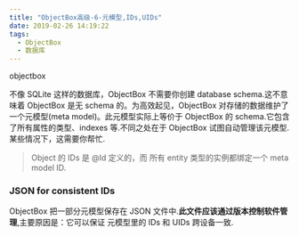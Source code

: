 ```yaml
---
title: "ObjectBox高级-6-元模型,IDs,UIDs"
date: 2019-02-26 14:19:22
tags:
  - ObjectBox
  - 数据库
---
```

objectbox

<!-- more -->
不像 SQLite 这样的数据库，ObjectBox 不需要你创建 database schema.这不意味着 ObjectBox 是无 schema 的。为高效起见，ObjectBox 对存储的数据维护了一个元模型(meta model)。此元模型实际上等价于 ObjectBox 的 schema.它包含了所有属性的类型、indexes 等.不同之处在于 ObjectBox 试图自动管理该元模型.某些情况下，这需要你帮忙.

> Object 的 IDs 是 @Id 定义的，而 所有 entity 类型的实例都绑定一个 meta model ID.

### JSON for consistent IDs

ObjectBox 把一部分元模型保存在 JSON 文件中.**此文件应该通过版本控制软件管理**,主要原因是：它可以保证 元模型里的 IDs 和 UIDs 跨设备一致.
